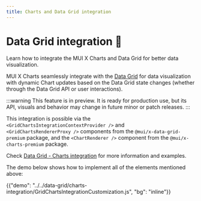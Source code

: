 ```yaml
---
title: Charts and Data Grid integration
---
```


# Data Grid integration [<span class="plan-premium"></span>](/x/introduction/licensing/#premium-plan 'Premium plan') 🧪

<p class="description">Learn how to integrate the MUI X Charts and Data Grid for better data visualization.</p>

MUI X Charts seamlessly integrate with the [Data Grid](/x/react-data-grid/) for data visualization with dynamic Chart updates based on the Data Grid state changes (whether through the Data Grid API or user interactions).

:::warning
This feature is in preview. It is ready for production use, but its API, visuals and behavior may change in future minor or patch releases.
:::

This integration is possible via the `<GridChartsIntegrationContextProvider />` and `<GridChartsRendererProxy />` components from the `@mui/x-data-grid-premium` package, and the `<ChartRenderer />` component from the `@mui/x-charts-premium` package.

Check [Data Grid - Charts integration](/x/react-data-grid/charts-integration/) for more information and examples.

The demo below shows how to implement all of the elements mentioned above:

{{"demo": "../../data-grid/charts-integration/GridChartsIntegrationCustomization.js", "bg": "inline"}}
